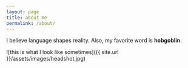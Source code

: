 ```yaml
---
layout: page
title: about me
permalink: /about/
---
```


I believe language shapes reality. Also, my favorite word is **hobgoblin**.

![this is what I look like sometimes]({{ site.url }}/assets/images/headshot.jpg)